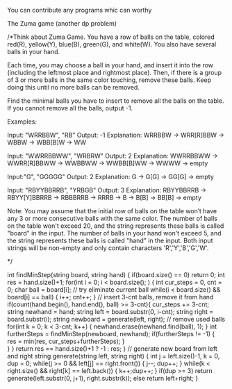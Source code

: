You can contribute any programs whic can worthy

The Zuma game (another dp problem)

/*Think about Zuma Game. You have a row of balls on the table, colored red(R), yellow(Y), blue(B), green(G), and white(W). You also have several balls in your hand.

Each time, you may choose a ball in your hand, and insert it into the row (including the leftmost place and rightmost place). Then, if there is a group of 3 or more balls in the same color touching, remove these balls. Keep doing this until no more balls can be removed.

Find the minimal balls you have to insert to remove all the balls on the table. If you cannot remove all the balls, output -1.

Examples:

Input: "WRRBBW", "RB"
Output: -1
Explanation: WRRBBW -> WRR[R]BBW -> WBBW -> WBB[B]W -> WW

Input: "WWRRBBWW", "WRBRW"
Output: 2
Explanation: WWRRBBWW -> WWRR[R]BBWW -> WWBBWW -> WWBB[B]WW -> WWWW -> empty

Input:"G", "GGGGG"
Output: 2
Explanation: G -> G[G] -> GG[G] -> empty 

Input: "RBYYBBRRB", "YRBGB"
Output: 3
Explanation: RBYYBBRRB -> RBYY[Y]BBRRB -> RBBBRRB -> RRRB -> B -> B[B] -> BB[B] -> empty 

Note:
You may assume that the initial row of balls on the table won’t have any 3 or more consecutive balls with the same color.
The number of balls on the table won't exceed 20, and the string represents these balls is called "board" in the input.
The number of balls in your hand won't exceed 5, and the string represents these balls is called "hand" in the input.
Both input strings will be non-empty and only contain characters 'R','Y','B','G','W'.

*/


int findMinStep(string board, string hand) {
        if(board.size() == 0) return 0;
        int res = hand.size()+1;
        for(int i = 0; i < board.size(); ) {
            int cur_steps = 0, cnt = 0;
            char ball = board[i];
            // try eliminate current ball
            while(i < board.size() && board[i] == ball) {
                i++;
                cnt++;
            }
            // insert 3-cnt balls, remove it from hand
            if(count(hand.begin(), hand.end(), ball) >= 3-cnt){
                cur_steps += 3-cnt;
                string newhand = hand;
                string left = board.substr(0, i-cnt);
                string right = board.substr(i);
                string newboard = generate(left, right);
                // remove used balls
                for(int k = 0; k < 3-cnt; k++) {
                    newhand.erase(newhand.find(ball), 1);
                }
                int furtherSteps = findMinStep(newboard, newhand);
                if(furtherSteps != -1) {        
                    res = min(res, cur_steps+furtherSteps);
                }                
            }
        }
        return res == hand.size()+1 ? -1 : res;
    }
    // generate new board from left and right
    string generate(string left, string right) {
        int j = left.size()-1, k = 0, dup = 0;
        while(j >= 0 && left[j] == right.front()) { j--; dup++; }
        while(k < right.size() && right[k] == left.back()) { k++;dup++; }
        if(dup >= 3) return generate(left.substr(0, j+1), right.substr(k));
        else return left+right;
    }
